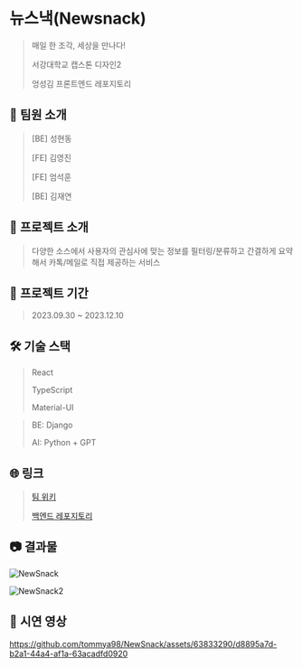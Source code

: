 # 뉴스낵(Newsnack)

> 매일 한 조각, 세상을 만나다!
> 
> 서강대학교 캡스톤 디자인2
> 
> 엉성김 프론트엔드 레포지토리

## 🧑 팀원 소개
> [BE] 성현동
> 
> [FE] 김영진
> 
> [FE] 엄석훈
> 
> [BE] 김재연

## 📁 프로젝트 소개
> 다양한 소스에서 사용자의 관심사에 맞는 정보를 필터링/분류하고 간결하게 요약해서 카톡/메일로 직접 제공하는 서비스

## 📅 프로젝트 기간
> 2023.09.30 ~ 2023.12.10

## 🛠️ 기술 스택
> React
>
> TypeScript
> 
> Material-UI

> BE: Django
> 
> AI: Python + GPT

## 🌐 링크
> [팀 위키](http://cscp2.sogang.ac.kr/CSE4187/index.php/%EC%97%89%EC%84%B1%EA%B9%80)<br/>
> 
> [백엔드 레포지토리](https://github.com/newSnack/backend_django)


## 📷 결과물
![NewSnack](https://github.com/tommya98/NewSnack/assets/63833290/b2cd4f1f-5850-4735-8c83-f1e731f77948)

![NewSnack2](https://github.com/tommya98/NewSnack/assets/63833290/38e81c0a-19a2-4870-9e3a-6973e918d078)


## 🎥 시연 영상
https://github.com/tommya98/NewSnack/assets/63833290/d8895a7d-b2a1-44a4-af1a-63acadfd0920




